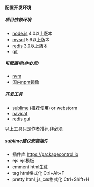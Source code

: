 #### 配置开发环境

##### 项目依赖环境
 
 * [node.js](https://nodejs.org) 4.0以上版本
 * [mysql](http://www.mysql.com) 5.6以上版本
 * [redis](http://redis.io/) 3.0以上版本
 * [git](https://git-scm.com)
 
##### 可配置项(非必须)
 
 * [nvm](https://github.com/creationix/nvm)
 * [国内npm镜像](http://npm.taobao.org/)
 
##### 开发工具
 
 * [sublime](https://www.sublimetext.com) (推荐使用) or webstorm
 * [navicat](https://www.navicat.com.cn)
 * [redis gui](http://redisdesktop.com/)
 
 以上工具只是作者推荐,非必须
 
##### sublime建议安装插件
 
 * 插件库 <https://packagecontrol.io>
 * ejs  ejs模板
 * emment  html生成
 * tag html格式化  Ctrl+Alt+F
 * pretty html_js_css格式化 Ctrl+Shift+H
 
 
 
 
 
 